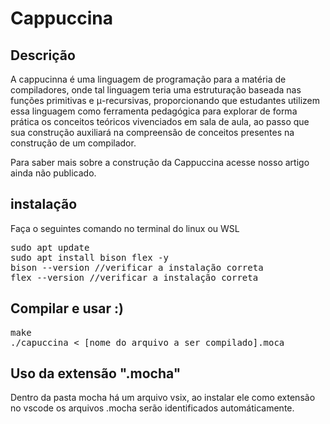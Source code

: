 # Cappuccina

## Descrição
A cappucinna é uma linguagem de programação para a matéria de compiladores, onde tal linguagem teria uma estruturação baseada nas funções primitivas e μ-recursivas, proporcionando que estudantes utilizem essa linguagem como ferramenta pedagógica para explorar de forma prática os conceitos teóricos vivenciados em sala de aula, ao passo que sua construção auxiliará na compreensão de conceitos presentes na construção de um compilador.

Para saber mais sobre a construção da Cappuccina acesse nosso artigo ainda não publicado.

## instalação
Faça o seguintes comando no terminal do linux ou WSL
<pre>
sudo apt update
sudo apt install bison flex -y
bison --version //verificar a instalação correta
flex --version //verificar a instalação correta
</pre>

## Compilar e usar :)

<pre>
make
./capuccina < [nome do arquivo a ser compilado].moca
</pre>

## Uso da extensão ".mocha"

Dentro da pasta mocha há um arquivo vsix, ao instalar ele como extensão no vscode os arquivos .mocha serão identificados automáticamente.
